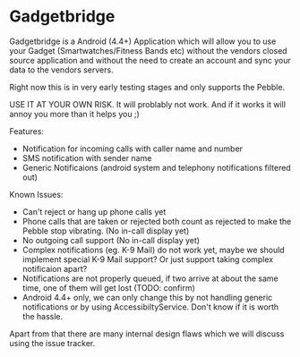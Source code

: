 Gadgetbridge
============

Gadgetbridge is a Android (4.4+) Application which will allow you to use your
Gadget (Smartwatches/Fitness Bands etc) without the vendors closed source
application and without the need to create an account and sync your data to the
vendors servers.

Right now this is in very early testing stages and only supports the Pebble.

USE IT AT YOUR OWN RISK. It will problably not work. And if it works it will
annoy you more than it helps you ;)

Features:
* Notification for incoming calls with caller name and number
* SMS notification with sender name
* Generic Notificaions (android system and telephony notifications filtered out)

Known Issues:

* Can't reject or hang up phone calls yet
* Phone calls that are taken or rejected both count as rejected to make the
  Pebble stop vibrating. (No in-call display yet)
* No outgoing call support (No in-call display yet)
* Complex notifications (eg. K-9 Mail) do not work yet,  maybe we should implement
  special K-9 Mail support? Or just support taking complex notificaion apart?
* Notifications are not properly queued, if two arrive at about the same time,
  one of them will get lost (TODO: confirm)
* Android 4.4+ only, we can only change this by not handling generic
  notifications or by using AccessibiltyService. Don't know if it is worth the
  hassle.

Apart from that there are many internal design flaws which we will discuss using
the issue tracker.